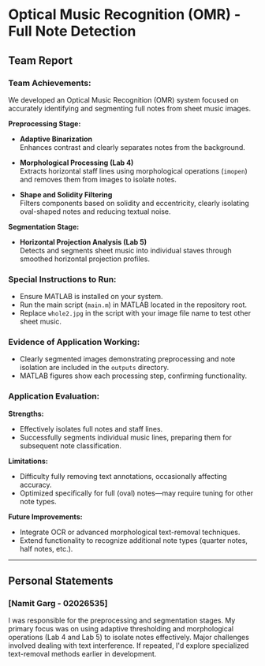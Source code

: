 # Optical Music Recognition (OMR) - Full Note Detection

## Team Report

### Team Achievements:
We developed an Optical Music Recognition (OMR) system focused on accurately identifying and segmenting full notes from sheet music images. 

**Preprocessing Stage:**
- **Adaptive Binarization**  
  Enhances contrast and clearly separates notes from the background.
  
- **Morphological Processing (Lab 4)**  
  Extracts horizontal staff lines using morphological operations (`imopen`) and removes them from images to isolate notes.

- **Shape and Solidity Filtering**  
  Filters components based on solidity and eccentricity, clearly isolating oval-shaped notes and reducing textual noise.

**Segmentation Stage:**
- **Horizontal Projection Analysis (Lab 5)**  
  Detects and segments sheet music into individual staves through smoothed horizontal projection profiles.

### Special Instructions to Run:
- Ensure MATLAB is installed on your system.
- Run the main script (`main.m`) in MATLAB located in the repository root.
- Replace `whole2.jpg` in the script with your image file name to test other sheet music.

### Evidence of Application Working:
- Clearly segmented images demonstrating preprocessing and note isolation are included in the `outputs` directory.
- MATLAB figures show each processing step, confirming functionality.

### Application Evaluation:

**Strengths:**
- Effectively isolates full notes and staff lines.
- Successfully segments individual music lines, preparing them for subsequent note classification.

**Limitations:**
- Difficulty fully removing text annotations, occasionally affecting accuracy.
- Optimized specifically for full (oval) notes—may require tuning for other note types.

**Future Improvements:**
- Integrate OCR or advanced morphological text-removal techniques.
- Extend functionality to recognize additional note types (quarter notes, half notes, etc.).

---

## Personal Statements

### [Namit Garg - 02026535]
I was responsible for the preprocessing and segmentation stages. My primary focus was on using adaptive thresholding and morphological operations (Lab 4 and Lab 5) to isolate notes effectively. Major challenges involved dealing with text interference. If repeated, I'd explore specialized text-removal methods earlier in development.
